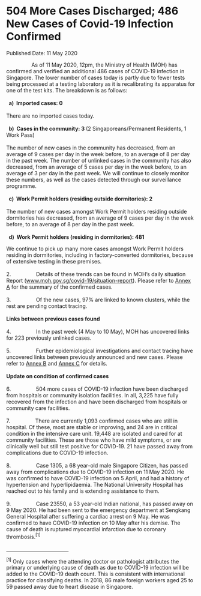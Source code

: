 <html>
    <meta http-equiv="Content-Type" content="text/html; charset=utf-8"/>
    <meta charset="utf-8"/>
    <title>504 More Cases Discharged; 486 New Cases of Covid-19 Infection Confirmed</title>
    <body><h1>504 More Cases Discharged; 486 New Cases of Covid-19 Infection Confirmed</h1>
    <p>Published Date: 11 May 2020</p> <p>&nbsp; &nbsp; &nbsp; &nbsp; &nbsp; &nbsp; &nbsp; &nbsp; &nbsp;As of 11 May 2020, 12pm, the Ministry of Health (MOH) has confirmed and verified an additional 486 cases of COVID-19 infection in Singapore. The lower number of cases today is partly due to fewer tests being processed at a testing laboratory as it is recalibrating its apparatus for one of the test kits. The breakdown is as follows:<br><strong><br>&nbsp; a)&nbsp;&nbsp;Imported cases: 0<br><br></strong>There are no imported cases today.<br><strong><br>&nbsp; b)&nbsp; Cases in the community: 3 </strong>(2 Singaporeans/Permanent Residents, 1 Work Pass)<br><br>The number of new cases in the community has decreased, from an average of 9 cases per day in the week before, to an average of 8 per day in the past week. The number of unlinked cases in the community has also decreased, from an average of 5 cases per day in the week before, to an average of 3 per day in the past week.&nbsp;We will continue to closely monitor these numbers, as well as the cases detected through our surveillance programme.<br><strong><br>&nbsp; c)&nbsp;&nbsp;Work Permit holders (residing outside dormitories): 2<br><br></strong>The number of new cases amongst Work Permit holders residing outside dormitories has decreased, from an average of 9 cases per day in the week before, to an average of 8 per day in the past week.&nbsp;<br><strong><br>&nbsp; d)&nbsp;&nbsp;Work Permit holders (residing in dormitories): 481</strong></p>We continue to pick up many more cases amongst Work Permit holders residing in dormitories, including in factory-converted dormitories, because of extensive testing in these premises.<br><br>2.&nbsp; &nbsp; &nbsp; &nbsp; &nbsp; &nbsp; &nbsp; &nbsp; &nbsp;Details of these trends can be found in MOH’s daily situation Report (<a href="http://www.moh.gov.sg/covid-19/situation-report">www.moh.gov.sg/covid-19/situation-report</a>). Please refer to <u><a href="/docs/librariesprovider5/pressroom/press-releases/annex-a---summary-of-confirmed-cases-11-may-2020.pdf?sfvrsn=54114926_0" title="Annex A">Annex A</a></u> for the summary of the confirmed cases.<br><br>3.&nbsp; &nbsp; &nbsp; &nbsp; &nbsp; &nbsp; &nbsp; &nbsp; &nbsp;Of the new cases, 97% are linked to known clusters, while the rest are pending contact tracing.<br><br><strong>Links between previous cases found<br></strong><br>4.&nbsp; &nbsp; &nbsp; &nbsp; &nbsp; &nbsp; &nbsp; &nbsp; &nbsp;In the past week (4 May to 10 May), MOH has uncovered links for 223 previously unlinked cases.<br><br>5.&nbsp; &nbsp; &nbsp; &nbsp; &nbsp; &nbsp; &nbsp; &nbsp; &nbsp;Further epidemiological investigations and contact tracing have uncovered links between previously announced and new cases. Please refer to <u><a href="/docs/librariesprovider5/pressroom/press-releases/annex-b---links-between-previously-announced-and-new-cases-11-may-2020.pdf?sfvrsn=3ee79914_0" title="Annex B">Annex B</a></u> and <u><a href="/docs/librariesprovider5/pressroom/press-releases/annex-c---summary-of-singaporeans-or-singapore-permanent-residents-cases-11-may-2020.pdf?sfvrsn=367df22f_0" title="Annex C">Annex C</a></u> for details.<br><br><strong>Update on condition of confirmed cases<br></strong><br>6.&nbsp; &nbsp; &nbsp; &nbsp; &nbsp; &nbsp; &nbsp; &nbsp; &nbsp;504 more cases of COVID-19 infection have been discharged from hospitals or community isolation facilities. In all, 3,225 have fully recovered from the infection and have been discharged from hospitals or community care facilities.<br><br>7.&nbsp; &nbsp; &nbsp; &nbsp; &nbsp; &nbsp; &nbsp; &nbsp; &nbsp;There are currently 1,093 confirmed cases who are still in hospital. Of these, most are stable or improving, and 24 are in critical condition in the intensive care unit. 19,448 are isolated and cared for at community facilities. These are those who have mild symptoms, or are clinically well but still test positive for COVID-19. 21 have passed away from complications due to COVID-19 infection.<br><br>8.&nbsp; &nbsp; &nbsp; &nbsp; &nbsp; &nbsp; &nbsp; &nbsp; &nbsp;Case 1305, a 68 year-old male Singapore Citizen, has passed away from complications due to COVID-19 infection on 11 May 2020. He was confirmed to have COVID-19 infection on 5 April, and had a history of hypertension and hyperlipidaemia. The National University Hospital has reached out to his family and is extending assistance to them.<br><br>9.&nbsp; &nbsp; &nbsp; &nbsp; &nbsp; &nbsp; &nbsp; &nbsp; &nbsp;Case 23550, a 53 year-old Indian national, has passed away on 9 May 2020. He had been sent to the emergency department at Sengkang General Hospital after suffering a cardiac arrest on 9 May. He was confirmed to have COVID-19 infection on 10 May after his demise. The cause of death is ruptured myocardial infarction due to coronary thrombosis.<sup>[1]</sup><div><br clear="all"> <hr align="left" size="1" width="33%"> <div id="ftn1"> <p><sup>[1]</sup>&nbsp;Only cases where the attending doctor or pathologist attributes the primary or underlying cause of death as due to COVID-19 infection will be added to the COVID-19 death count. This is consistent with international practice for classifying deaths. In 2018, 86 male foreign workers aged 25 to 59 passed away due to heart disease in Singapore.</p> </div> </div></body>
</html>